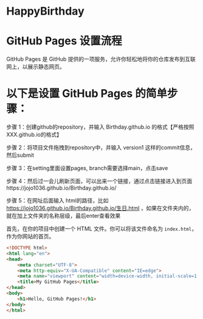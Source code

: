 # HappyBirthday
# GitHub Pages 设置流程

GitHub Pages 是 GitHub 提供的一项服务，允许你轻松地将你的仓库发布到互联网上，以展示静态网页。

# 以下是设置 GitHub Pages 的简单步骤：

步骤 1：创建github的repository，并输入 Birthday.github.io 的格式【严格按照XXX.github.io的格式】

步骤 2：将项目文件拖拽到repository中，并输入 version1 这样的commit信息，然后submit

步骤 3：在setting里面设置pages, branch需要选择main，点击save

步骤 4：然后过一会儿刷新页面，可以出来一个链接，通过点击链接进入到页面https://jojo1036.github.io/Birthday.github.io/ 

步骤 5：在网址后面输入 html的路径，比如 https://jojo1036.github.io/Birthday.github.io/生日.html ，如果在文件夹内的，就在加上文件夹的名称层级，最后enter查看效果

首先，在你的项目中创建一个 HTML 文件。你可以将该文件命名为 `index.html`，作为你网站的首页。

```html
<!DOCTYPE html>
<html lang="en">
<head>
    <meta charset="UTF-8">
    <meta http-equiv="X-UA-Compatible" content="IE=edge">
    <meta name="viewport" content="width=device-width, initial-scale=1.0">
    <title>My GitHub Pages</title>
</head>
<body>
    <h1>Hello, GitHub Pages!</h1>
</body>
</html>
